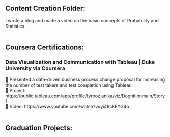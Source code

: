 <h2> Content Creation Folder: </h2> 
I wrote a blog and made a video on the basic concepts of Probability and Statistics. </br> </br>


<h2> Coursera Certifications: </h3>
<h3> Data Visualization and Communication with Tableau | Duke University via Coursera </h3>
 Presented a data-driven business process change proposal for increasing the number of test takers
and test completion using Tableau </br>
 Project: https://public.tableau.com/app/profile/fyrooz.anika/viz/Dognitionmain/Story1 </br>
 Video: https://www.youtube.com/watch?v=yi48ckEYG4o </br> </br>

<h2> Graduation Projects: </h22>



